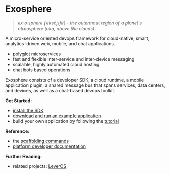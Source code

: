 # Exosphere
> _ex·o·sphere (ˈeksōˌsfir) - the outermost region of a planet's atmosphere (aka, above the clouds)_

A micro-service oriented devops framework
for cloud-native, smart, analytics-driven web, mobile, and chat applications.

- polyglot microservices
- fast and flexible inter-service and inter-device messaging
- scalable, highly automated cloud hosting
- chat bots based operations

Exosphere consists of a developer SDK,
a cloud runtime,
a mobile application plugin,
a shared message bus that spans services, data centers, and devices,
as well as a chat-based devops toolkit.


__Get Started:__
* [install the SDK](install.md)
* [download and run an example application](example-apps.md)
* build your own application by following the [tutorial](tutorial)

__Reference:__
* the [scaffolding commands](scaffolding.md)
* [platform developer documentation](developers/developers.md)

__Further Reading:__
* related projects: [LeverOS](https://github.com/leveros/leveros)
